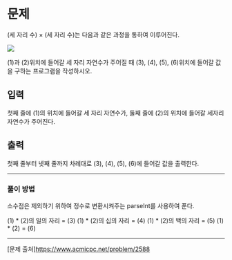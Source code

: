 # 문제

(세 자리 수) × (세 자리 수)는 다음과 같은 과정을 통하여 이루어진다.

![](https://user-images.githubusercontent.com/79857383/156106432-f082bc97-f2ab-42cf-9ccd-68af5f593e5c.png)

(1)과 (2)위치에 들어갈 세 자리 자연수가 주어질 때 (3), (4), (5), (6)위치에 들어갈 값을 구하는 프로그램을 작성하시오.

## 입력

첫째 줄에 (1)의 위치에 들어갈 세 자리 자연수가, 둘째 줄에 (2)의 위치에 들어갈 세자리 자연수가 주어진다.

## 출력

첫째 줄부터 넷째 줄까지 차례대로 (3), (4), (5), (6)에 들어갈 값을 출력한다.

---

### 풀이 방법

소수점은 제외하기 위하여 정수로 변환시켜주는 parseInt를 사용하여 푼다.

(1) * (2)의 일의 자리 = (3)
(1) * (2)의 십의 자리 = (4)
(1) * (2)의 백의 자리 = (5)
(1) * (2) = (6)

---

[문제 출처]https://www.acmicpc.net/problem/2588